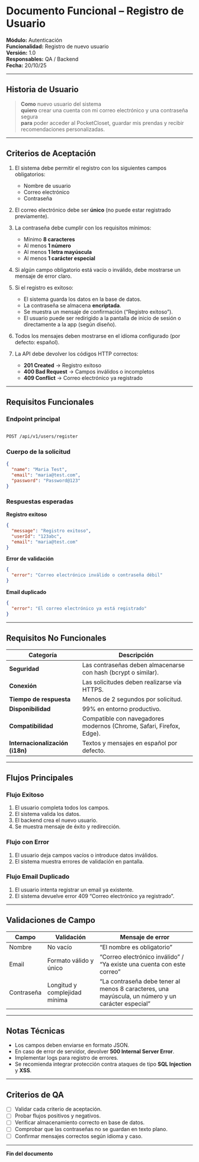 
# Documento Funcional – Registro de Usuario

**Módulo:** Autenticación  
**Funcionalidad:** Registro de nuevo usuario  
**Versión:** 1.0  
**Responsables:** QA / Backend  
**Fecha:** 20/10/25  

---

## Historia de Usuario

> **Como** nuevo usuario del sistema  
> **quiero** crear una cuenta con mi correo electrónico y una contraseña segura  
> **para** poder acceder al PocketCloset, guardar mis prendas y recibir recomendaciones personalizadas.

---

## Criterios de Aceptación

1. El sistema debe permitir el registro con los siguientes campos obligatorios:
   - Nombre de usuario  
   - Correo electrónico  
   - Contraseña  

2. El correo electrónico debe ser **único** (no puede estar registrado previamente).  
3. La contraseña debe cumplir con los requisitos mínimos:
   - Mínimo **8 caracteres**  
   - Al menos **1 número**  
   - Al menos **1 letra mayúscula**  
   - Al menos **1 carácter especial**  

4. Si algún campo obligatorio está vacío o inválido, debe mostrarse un mensaje de error claro.  
5. Si el registro es exitoso:
   - El sistema guarda los datos en la base de datos.  
   - La contraseña se almacena **encriptada**.  
   - Se muestra un mensaje de confirmación (“Registro exitoso”).  
   - El usuario puede ser redirigido a la pantalla de inicio de sesión o directamente a la app (según diseño).  

6. Todos los mensajes deben mostrarse en el idioma configurado (por defecto: español).  
7. La API debe devolver los códigos HTTP correctos:
   - **201 Created** → Registro exitoso  
   - **400 Bad Request** → Campos inválidos o incompletos  
   - **409 Conflict** → Correo electrónico ya registrado  

---

## Requisitos Funcionales

### Endpoint principal

```bash

POST /api/v1/users/register

```

### Cuerpo de la solicitud

```json
{
  "name": "Maria Test",
  "email": "maria@test.com",
  "password": "Password@123"
}
```

### Respuestas esperadas

**Registro exitoso**

```json
{
  "message": "Registro exitoso",
  "userId": "123abc",
  "email": "maria@test.com"
}
```

**Error de validación**

```json
{
  "error": "Correo electrónico inválido o contraseña débil"
}
```

**Email duplicado**

```json
{
  "error": "El correo electrónico ya está registrado"
}
```

---

## Requisitos No Funcionales

| Categoría                       | Descripción                                                          |
| ------------------------------- | -------------------------------------------------------------------- |
| **Seguridad**                   | Las contraseñas deben almacenarse con hash (bcrypt o similar).       |
| **Conexión**                    | Las solicitudes deben realizarse vía HTTPS.                          |
| **Tiempo de respuesta**         | Menos de 2 segundos por solicitud.                                   |
| **Disponibilidad**              | 99% en entorno productivo.                                           |
| **Compatibilidad**              | Compatible con navegadores modernos (Chrome, Safari, Firefox, Edge). |
| **Internacionalización (i18n)** | Textos y mensajes en español por defecto.                            |

---

## Flujos Principales

### Flujo Exitoso

1. El usuario completa todos los campos.
2. El sistema valida los datos.
3. El backend crea el nuevo usuario.
4. Se muestra mensaje de éxito y redirección.

### Flujo con Error

1. El usuario deja campos vacíos o introduce datos inválidos.
2. El sistema muestra errores de validación en pantalla.

### Flujo Email Duplicado

1. El usuario intenta registrar un email ya existente.
2. El sistema devuelve error 409 “Correo electrónico ya registrado”.

---

## Validaciones de Campo

| Campo      | Validación                    | Mensaje de error                                                                                  |
| ---------- | ----------------------------- | ------------------------------------------------------------------------------------------------- |
| Nombre     | No vacío                      | “El nombre es obligatorio”                                                                        |
| Email      | Formato válido y único        | “Correo electrónico inválido” / “Ya existe una cuenta con este correo”                            |
| Contraseña | Longitud y complejidad mínima | “La contraseña debe tener al menos 8 caracteres, una mayúscula, un número y un carácter especial” |

---

## Notas Técnicas

* Los campos deben enviarse en formato JSON.
* En caso de error de servidor, devolver **500 Internal Server Error**.
* Implementar logs para registro de errores.
* Se recomienda integrar protección contra ataques de tipo **SQL Injection** y **XSS**.

---

## Criterios de QA

* [ ] Validar cada criterio de aceptación.
* [ ] Probar flujos positivos y negativos.
* [ ] Verificar almacenamiento correcto en base de datos.
* [ ] Comprobar que las contraseñas no se guardan en texto plano.
* [ ] Confirmar mensajes correctos según idioma y caso.

---

**Fin del documento**


